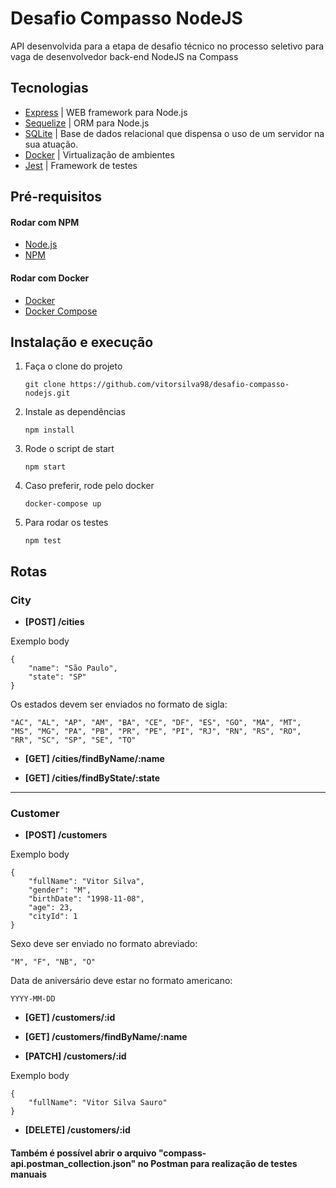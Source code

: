# Desafio Compasso NodeJS

API desenvolvida para a etapa de desafio técnico no processo seletivo para vaga de desenvolvedor back-end NodeJS na Compass


## Tecnologias
- [Express](https://expressjs.com/)           | WEB framework para Node.js
- [Sequelize](https://sequelize.org/master/)  | ORM para Node.js
- [SQLite](https://www.sqlite.org/index.html) | Base de dados relacional que dispensa o uso de um servidor na sua atuação.
- [Docker](https://www.docker.com/)           | Virtualização de ambientes
- [Jest](https://jestjs.io/pt-BR/)            | Framework de testes


## Pré-requisitos
#### Rodar com NPM
- [Node.js](https://nodejs.org/en/)
- [NPM](https://www.npmjs.com/)

#### Rodar com Docker
- [Docker](https://www.docker.com/)
- [Docker Compose](https://docs.docker.com/compose/)


## Instalação e execução
1. Faça o clone do projeto
    ```
    git clone https://github.com/vitorsilva98/desafio-compasso-nodejs.git
    ```
2. Instale as dependências
    ```
    npm install
    ```
3. Rode o script de start
    ```
    npm start
    ```
4. Caso preferir, rode pelo docker
    ```
    docker-compose up
    ```
5. Para rodar os testes
    ```
    npm test
    ```


## Rotas
### City
- **[POST] /cities** 

Exemplo body
```
{
    "name": "São Paulo",
    "state": "SP"
}
```

Os estados devem ser enviados no formato de sigla: 
```
"AC", "AL", "AP", "AM", "BA", "CE", "DF", "ES", "GO", "MA", "MT", "MS", "MG", "PA", "PB", "PR", "PE", "PI", "RJ", "RN", "RS", "RO", "RR", "SC", "SP", "SE", "TO"
```

- **[GET] /cities/findByName/:name**

- **[GET] /cities/findByState/:state**

---
### Customer
- **[POST] /customers**

Exemplo body
```
{
    "fullName": "Vitor Silva",
    "gender": "M",
    "birthDate": "1998-11-08",
    "age": 23,
    "cityId": 1
}
```

Sexo deve ser enviado no formato abreviado: 
```
"M", "F", "NB", "O"
```

Data de aniversário deve estar no formato americano:
```
YYYY-MM-DD
```

- **[GET] /customers/:id**

- **[GET] /customers/findByName/:name**

- **[PATCH] /customers/:id**

Exemplo body
```
{
    "fullName": "Vitor Silva Sauro"
}
```

- **[DELETE] /customers/:id**

#### Também é possível abrir o arquivo "compass-api.postman_collection.json" no Postman para realização de testes manuais